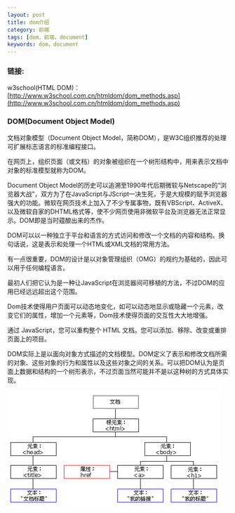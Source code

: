 ```yaml
---
layout: post
title: dom介绍
category: 前端
tags: [dom，前端，document]
keywords: dom，document
---
```


### 链接:
w3school(HTML DOM)：[http://www.w3school.com.cn/htmldom/dom_methods.asp](http://www.w3school.com.cn/htmldom/dom_methods.asp)

### DOM(Document Object Model)
文档对象模型（Document Object Model，简称DOM），是W3C组织推荐的处理可扩展标志语言的标准编程接口。

在网页上，组织页面（或文档）的对象被组织在一个树形结构中，用来表示文档中对象的标准模型就称为DOM。

Document Object Model的历史可以追溯至1990年代后期微软与Netscape的“浏览器大战”，双方为了在JavaScript与JScript一决生死，于是大规模的赋予浏览器强大的功能。微软在网页技术上加入了不少专属事物，既有VBScript、ActiveX、以及微软自家的DHTML格式等，使不少网页使用非微软平台及浏览器无法正常显示。DOM即是当时蕴酿出来的杰作。

DOM可以以一种独立于平台和语言的方式访问和修改一个文档的内容和结构。换句话说，这是表示和处理一个HTML或XML文档的常用方法。

有一点很重要，DOM的设计是以对象管理组织（OMG）的规约为基础的，因此可以用于任何编程语言。

最初人们把它认为是一种让JavaScript在浏览器间可移植的方法，不过DOM的应用已经远远超出这个范围。

Dom技术使得用户页面可以动态地变化，如可以动态地显示或隐藏一个元素，改变它们的属性，增加一个元素等，Dom技术使得页面的交互性大大地增强。

通过 JavaScript，您可以重构整个 HTML 文档。您可以添加、移除、改变或重排页面上的项目。

DOM实际上是以面向对象方式描述的文档模型。DOM定义了表示和修改文档所需的对象、这些对象的行为和属性以及这些对象之间的关系。可以把DOM认为是页面上数据和结构的一个树形表示，不过页面当然可能并不是以这种树的方式具体实现。

![ct_htmltree](/assets/img/web/dom/ct_htmltree.gif)
